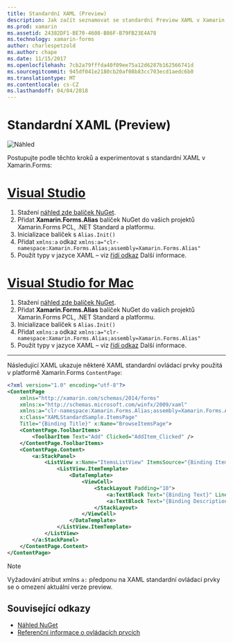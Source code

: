 ```yaml
---
title: Standardní XAML (Preview)
description: Jak začít seznamovat se standardní Preview XAML v Xamarin.Forms
ms.prod: xamarin
ms.assetid: 24382DF1-BE70-4608-B86F-B79FB23E4A78
ms.technology: xamarin-forms
author: charlespetzold
ms.author: chape
ms.date: 11/15/2017
ms.openlocfilehash: 7cb2a79fffda40f09ee75a12d6287b162566741d
ms.sourcegitcommit: 945df041e2180cb20af08b83cc703ecd1aedc6b0
ms.translationtype: MT
ms.contentlocale: cs-CZ
ms.lasthandoff: 04/04/2018
---
```

# <a name="xaml-standard-preview"></a>Standardní XAML (Preview)

![Náhled](~/media/shared/preview.png)

Postupujte podle těchto kroků a experimentovat s standardní XAML v Xamarin.Forms:

# <a name="visual-studiotabvswin"></a>[Visual Studio](#tab/vswin)

1. Stažení [náhled zde balíček NuGet](https://aka.ms/xf-xamlstandard-nuget).
2. Přidat **Xamarin.Forms.Alias** balíček NuGet do vašich projektů Xamarin.Forms PCL, .NET Standard a platformu.
3. Inicializace balíček s `Alias.Init()`
4. Přidat `xmlns:a` odkaz `xmlns:a="clr-namespace:Xamarin.Forms.Alias;assembly=Xamarin.Forms.Alias"`
5. Použít typy v jazyce XAML – viz [řídí odkaz](controls.md) Další informace.

# <a name="visual-studio-for-mactabvsmac"></a>[Visual Studio for Mac](#tab/vsmac)

1. Stažení [náhled zde balíček NuGet](https://aka.ms/xf-xamlstandard-nuget).
2. Přidat **Xamarin.Forms.Alias** balíček NuGet do vašich projektů Xamarin.Forms PCL, .NET Standard a platformu.
3. Inicializace balíček s `Alias.Init()`
4. Přidat `xmlns:a` odkaz `xmlns:a="clr-namespace:Xamarin.Forms.Alias;assembly=Xamarin.Forms.Alias"`
5. Použít typy v jazyce XAML – viz [řídí odkaz](controls.md) Další informace.

-----

Následující XAML ukazuje některé XAML standardní ovládací prvky použitá v platformě Xamarin.Forms `ContentPage`:

```xml
<?xml version="1.0" encoding="utf-8"?>
<ContentPage 
    xmlns="http://xamarin.com/schemas/2014/forms" 
    xmlns:x="http://schemas.microsoft.com/winfx/2009/xaml" 
    xmlns:a="clr-namespace:Xamarin.Forms.Alias;assembly=Xamarin.Forms.Alias"
    x:Class="XAMLStandardSample.ItemsPage" 
    Title="{Binding Title}" x:Name="BrowseItemsPage">
    <ContentPage.ToolbarItems>
        <ToolbarItem Text="Add" Clicked="AddItem_Clicked" />
    </ContentPage.ToolbarItems>
    <ContentPage.Content>
        <a:StackPanel>
            <ListView x:Name="ItemsListView" ItemsSource="{Binding Items}" VerticalOptions="FillAndExpand" HasUnevenRows="true" RefreshCommand="{Binding LoadItemsCommand}" IsPullToRefreshEnabled="true" IsRefreshing="{Binding IsBusy, Mode=OneWay}" CachingStrategy="RecycleElement" ItemSelected="OnItemSelected">
                <ListView.ItemTemplate>
                    <DataTemplate>
                        <ViewCell>
                            <StackLayout Padding="10">
                                <a:TextBlock Text="{Binding Text}" LineBreakMode="NoWrap" Style="{DynamicResource ListItemTextStyle}" FontSize="16" />
                                <a:TextBlock Text="{Binding Description}" LineBreakMode="NoWrap" Style="{DynamicResource ListItemDetailTextStyle}" FontSize="13" />
                            </StackLayout>
                        </ViewCell>
                    </DataTemplate>
                </ListView.ItemTemplate>
            </ListView>
        </a:StackPanel>
    </ContentPage.Content>
</ContentPage>
```

> [!NOTE]
> Vyžadování atribut xmlns `a:` předponu na XAML standardní ovládací prvky se o omezení aktuální verze preview.


## <a name="related-links"></a>Související odkazy

- [Náhled NuGet](https://aka.ms/xf-xamlstandard-nuget)
- [Referenční informace o ovládacích prvcích](controls.md)
